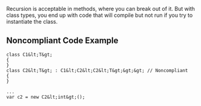 
Recursion is acceptable in methods, where you can break out of it. But with class types, you end up with code that will compile but not run if you try to instantiate the class.

## Noncompliant Code Example


    class C1&lt;T&gt;
    {
    }
    class C2&lt;T&gt; : C1&lt;C2&lt;C2&lt;T&gt;&gt;&gt; // Noncompliant
    {
    }
    
    ...
    var c2 = new C2&lt;int&gt;();

